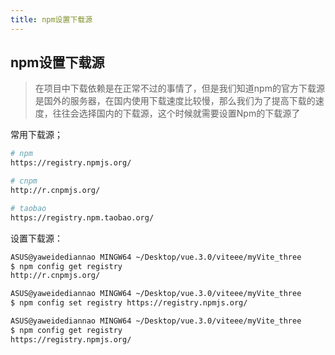 ```yaml
---
title: npm设置下载源
---
```


## npm设置下载源

> 在项目中下载依赖是在正常不过的事情了，但是我们知道npm的官方下载源是国外的服务器，在国内使用下载速度比较慢，那么我们为了提高下载的速度，往往会选择国内的下载源，这个时候就需要设置Npm的下载源了

常用下载源；

```bash
# npm 
https://registry.npmjs.org/

# cnpm
http://r.cnpmjs.org/

# taobao
https://registry.npm.taobao.org/
```

设置下载源：

```bash
ASUS@yaweidediannao MINGW64 ~/Desktop/vue.3.0/viteee/myVite_three
$ npm config get registry
http://r.cnpmjs.org/

ASUS@yaweidediannao MINGW64 ~/Desktop/vue.3.0/viteee/myVite_three
$ npm config set registry https://registry.npmjs.org/

ASUS@yaweidediannao MINGW64 ~/Desktop/vue.3.0/viteee/myVite_three
$ npm config get registry
https://registry.npmjs.org/
```

